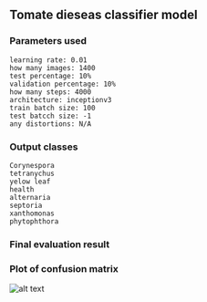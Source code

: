 ## Tomate dieseas classifier model  

### Parameters used 
    learning rate: 0.01
    how many images: 1400
    test percentage: 10%
    validation percentage: 10%
    how many steps: 4000
    architecture: inceptionv3
    train batch size: 100
    test batcch size: -1
    any distortions: N/A
 
### Output classes 
    Corynespora 
    tetranychus 
    yelow leaf 
    health 
    alternaria 
    septoria 
    xanthomonas 
    phytophthora 

### Final evaluation result 
     
 
### Plot of confusion matrix 
![alt text](http://url/to/img.png)

